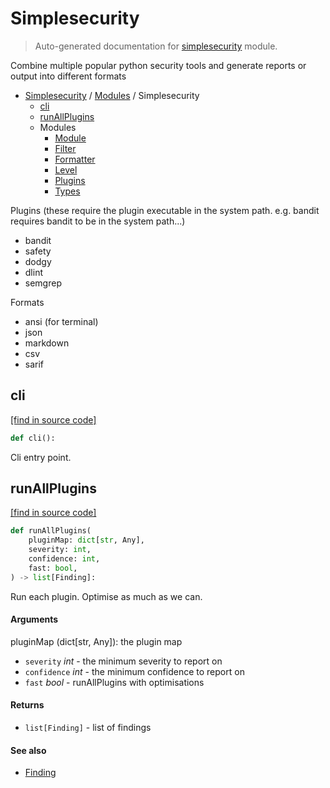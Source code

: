 # Simplesecurity

> Auto-generated documentation for [simplesecurity](../../../simplesecurity/__init__.py) module.

Combine multiple popular python security tools and generate reports or output
into different formats

- [Simplesecurity](../README.md#simplesecurity-index) / [Modules](../MODULES.md#simplesecurity-modules) / Simplesecurity
    - [cli](#cli)
    - [runAllPlugins](#runallplugins)
    - Modules
        - [Module](module.md#module)
        - [Filter](filter.md#filter)
        - [Formatter](formatter.md#formatter)
        - [Level](level.md#level)
        - [Plugins](plugins.md#plugins)
        - [Types](types.md#types)

Plugins (these require the plugin executable in the system path. e.g. bandit
requires bandit to be in the system path...)

- bandit
- safety
- dodgy
- dlint
- semgrep

Formats

- ansi (for terminal)
- json
- markdown
- csv
- sarif

## cli

[[find in source code]](../../../simplesecurity/__init__.py#L67)

```python
def cli():
```

Cli entry point.

## runAllPlugins

[[find in source code]](../../../simplesecurity/__init__.py#L38)

```python
def runAllPlugins(
    pluginMap: dict[str, Any],
    severity: int,
    confidence: int,
    fast: bool,
) -> list[Finding]:
```

Run each plugin. Optimise as much as we can.

#### Arguments

pluginMap (dict[str, Any]): the plugin map
- `severity` *int* - the minimum severity to report on
- `confidence` *int* - the minimum confidence to report on
- `fast` *bool* - runAllPlugins with optimisations

#### Returns

- `list[Finding]` - list of findings

#### See also

- [Finding](types.md#finding)
